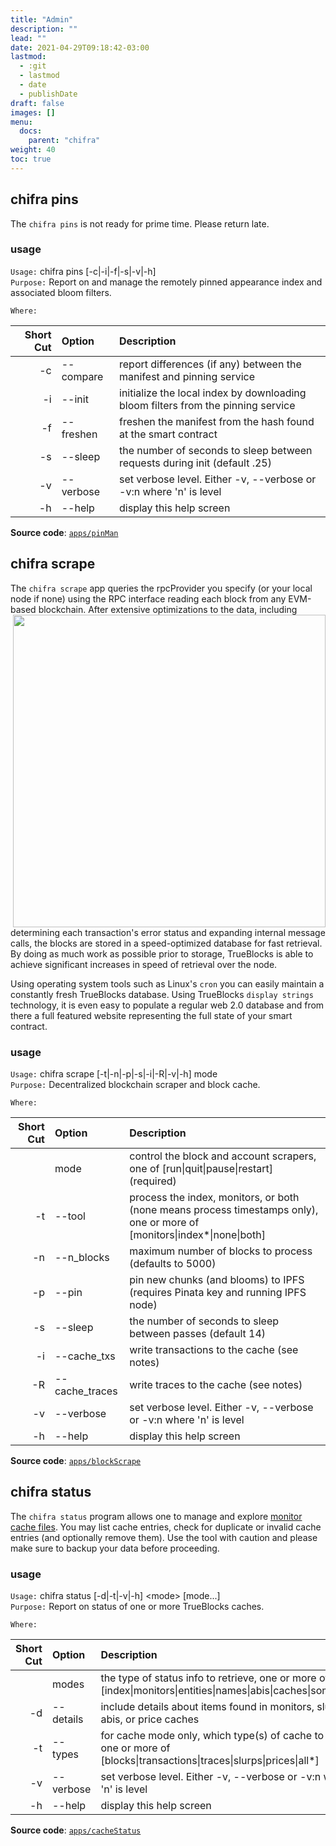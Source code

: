 ```yaml
---
title: "Admin"
description: ""
lead: ""
date: 2021-04-29T09:18:42-03:00
lastmod:
  - :git
  - lastmod
  - date
  - publishDate
draft: false
images: []
menu: 
  docs:
    parent: "chifra"
weight: 40
toc: true
---
```

## chifra pins

The `chifra pins` is not ready for prime time. Please return late.

### usage

`Usage:`    chifra pins [-c|-i|-f|-s|-v|-h]  
`Purpose:`  Report on and manage the remotely pinned appearance index and associated bloom filters.

`Where:`  

| Short Cut | Option | Description |
| -------: | :------- | :------- |
| -c | --compare | report differences (if any) between the manifest and pinning service |
| -i | --init | initialize the local index by downloading bloom filters from the pinning service |
| -f | --freshen | freshen the manifest from the hash found at the smart contract |
| -s | --sleep <double> | the number of seconds to sleep between requests during init (default .25) |
| -v | --verbose | set verbose level. Either -v, --verbose or -v:n where 'n' is level |
| -h | --help | display this help screen |

**Source code**: [`apps/pinMan`](https://github.com/TrueBlocks/trueblocks-core/tree/master/src/apps/pinMan)

## chifra scrape

The `chifra scrape` app queries the rpcProvider you specify (or your local node if none) using the RPC interface reading each block from any EVM-based blockchain. After extensive optimizations to the data, including <img width=500px align="right" src="docs/image.png"> determining each transaction's error status and expanding internal message calls, the blocks are stored in a speed-optimized database for fast retrieval. By doing as much work as possible prior to storage, TrueBlocks is able to achieve significant increases in speed of retrieval over the node.

Using operating system tools such as Linux's `cron` you can easily maintain a  constantly fresh TrueBlocks database. Using TrueBlocks `display strings` technology, it is even easy to populate a regular web 2.0 database and from there a full featured website representing the full state of your smart contract.

### usage

`Usage:`    chifra scrape [-t|-n|-p|-s|-i|-R|-v|-h] mode  
`Purpose:`  Decentralized blockchain scraper and block cache.

`Where:`  

| Short Cut | Option | Description |
| -------: | :------- | :------- |
|  | mode | control the block and account scrapers, one of [run&#124;quit&#124;pause&#124;restart] (required) |
| -t | --tool <val> | process the index, monitors, or both (none means process timestamps only), one or more of [monitors&#124;index*&#124;none&#124;both] |
| -n | --n_blocks <num> | maximum number of blocks to process (defaults to 5000) |
| -p | --pin | pin new chunks (and blooms) to IPFS (requires Pinata key and running IPFS node) |
| -s | --sleep <double> | the number of seconds to sleep between passes (default 14) |
| -i | --cache_txs | write transactions to the cache (see notes) |
| -R | --cache_traces | write traces to the cache (see notes) |
| -v | --verbose | set verbose level. Either -v, --verbose or -v:n where 'n' is level |
| -h | --help | display this help screen |

**Source code**: [`apps/blockScrape`](https://github.com/TrueBlocks/trueblocks-core/tree/master/src/apps/blockScrape)

## chifra status

The `chifra status` program allows one to  manage and explore [monitor cache files](../../monitors/README.md). You may list cache entries, check for duplicate or invalid cache entries (and optionally remove them). Use the tool with caution and please make sure to backup your data before proceeding.

### usage

`Usage:`    chifra status [-d|-t|-v|-h] &lt;mode&gt; [mode...]  
`Purpose:`  Report on status of one or more TrueBlocks caches.

`Where:`  

| Short Cut | Option | Description |
| -------: | :------- | :------- |
|  | modes | the type of status info to retrieve, one or more of [index&#124;monitors&#124;entities&#124;names&#124;abis&#124;caches&#124;some*&#124;all] |
| -d | --details | include details about items found in monitors, slurps, abis, or price caches |
| -t | --types <val> | for cache mode only, which type(s) of cache to report, one or more of [blocks&#124;transactions&#124;traces&#124;slurps&#124;prices&#124;all*] |
| -v | --verbose | set verbose level. Either -v, --verbose or -v:n where 'n' is level |
| -h | --help | display this help screen |

**Source code**: [`apps/cacheStatus`](https://github.com/TrueBlocks/trueblocks-core/tree/master/src/apps/cacheStatus)

